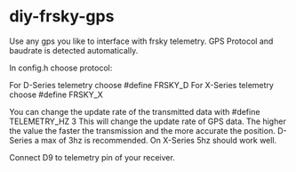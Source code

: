 # diy-frsky-gps
Use any gps you like to interface with frsky telemetry. GPS Protocol and baudrate is detected automatically.

In config.h choose protocol:

For D-Series telemetry choose
#define FRSKY_D
For X-Series telemetry choose
#define FRSKY_X

You can change the update rate of the transmitted data with
#define TELEMETRY_HZ 3
This will change the update rate of GPS data. The higher the value the faster the transmission and the more accurate the position. D-Series a max of 3hz is recommended. On X-Series 5hz should work well.

Connect D9 to telemetry pin of your receiver.
